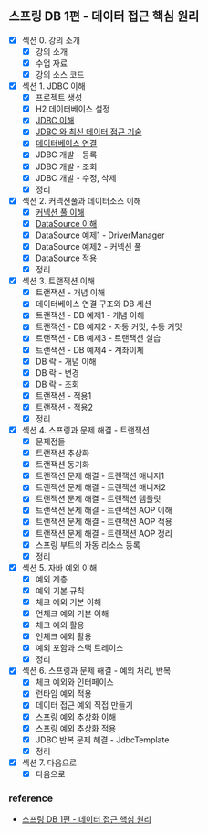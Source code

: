 ## 스프링 DB 1편 - 데이터 접근 핵심 원리

- [x] 섹션 0. 강의 소개
    - [x] 강의 소개
    - [x] 수업 자료
    - [x] 강의 소스 코드
- [x] 섹션 1. JDBC 이해
    - [x] 프로젝트 생성
    - [x] H2 데이터베이스 설정 
    - [x] [JDBC 이해](https://github.com/hongmoSung/jdbc/blob/main/docs/ch01/jdbc.md)
    - [x] [JDBC 와 최신 데이터 접근 기술](https://github.com/hongmoSung/jdbc/blob/main/docs/ch01/jdbc-and-latest-tech.md)
    - [x] [데이터베이스 연결](https://github.com/hongmoSung/jdbc/blob/main/docs/ch01/database-connection.md)
    - [x] JDBC 개발 - 등록
    - [x] JDBC 개발 - 조회
    - [x] JDBC 개발 - 수정, 삭제
    - [x] 정리
- [x] 섹션 2. 커넥션풀과 데이터소스 이해
    - [x] [커넥션 풀 이해](https://github.com/hongmoSung/jdbc/blob/main/docs/ch02/pool.md)
    - [x] [DataSource 이해](https://github.com/hongmoSung/jdbc/blob/main/docs/ch02/datasource.md)
    - [x] DataSource 예제1 - DriverManager
    - [x] DataSource 예제2 - 커넥션 풀
    - [x] DataSource 적용
    - [x] 정리
- [x] 섹션 3. 트랜잭션 이해
    - [x] 트랜잭션 - 개념 이해
    - [x] 데이터베이스 연결 구조와 DB 세션
    - [x] 트랜잭션 - DB 예제1 - 개념 이해
    - [x] 트랜잭션 - DB 예제2 - 자동 커밋, 수동 커밋
    - [x] 트랜잭션 - DB 예제3 - 트랜잭션 실습
    - [x] 트랜잭션 - DB 예제4 - 계좌이체
    - [x] DB 락 - 개념 이해
    - [x] DB 락 - 변경
    - [x] DB 락 - 조회
    - [x] 트랜잭션 - 적용1
    - [x] 트랜잭션 - 적용2
    - [x] 정리
- [x] 섹션 4. 스프링과 문제 해결 - 트랜잭션
    - [x] 문제점들
    - [x] 트랜잭션 추상화
    - [x] 트랜잭션 동기화
    - [x] 트랜잭션 문제 해결 - 트랜잭션 매니저1
    - [x] 트랜잭션 문제 해결 - 트랜잭션 매니저2
    - [x] 트랜잭션 문제 해결 - 트랜잭션 템플릿
    - [x] 트랜잭션 문제 해결 - 트랜잭션 AOP 이해
    - [x] 트랜잭션 문제 해결 - 트랜잭션 AOP 적용
    - [x] 트랜잭션 문제 해결 - 트랜잭션 AOP 정리
    - [x] 스프링 부트의 자동 리소스 등록
    - [x] 정리
- [x] 섹션 5. 자바 예외 이해
    - [x] 예외 계층
    - [x] 예외 기본 규칙
    - [x] 체크 예외 기본 이해
    - [x] 언체크 예외 기본 이해
    - [x] 체크 예외 활용
    - [x] 언체크 예외 활용
    - [x] 예외 포함과 스택 트레이스
    - [x] 정리
- [x] 섹션 6. 스프링과 문제 해결 - 예외 처리, 반복
    - [x] 체크 예외와 인터페이스
    - [x] 런타임 예외 적용
    - [x] 데이터 접근 예외 직접 만들기
    - [x] 스프링 예외 추상화 이해
    - [x] 스프링 예외 추상화 적용
    - [x] JDBC 반복 문제 해결 - JdbcTemplate
    - [x] 정리
- [x] 섹션 7. 다음으로
    - [x] 다음으로

### reference

- [스프링 DB 1편 - 데이터 접근 핵심 원리](https://www.inflearn.com/course/스프링-db-1)